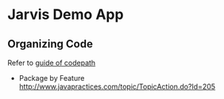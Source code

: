 # Jarvis Demo App

## Organizing Code
Refer to [guide of codepath](https://guides.codepath.com/android/Organizing-your-Source-Files)
- Package by Feature
http://www.javapractices.com/topic/TopicAction.do?Id=205
